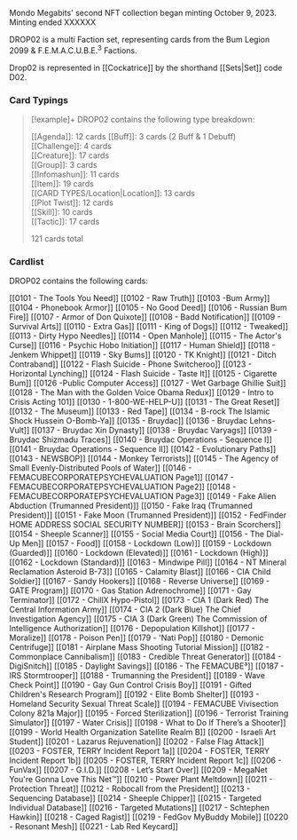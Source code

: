 Mondo Megabits' second NFT collection began minting October 9, 2023.
Minting ended XXXXXX

DROP02 is a multi Faction set, representing cards from the Bum Legion 2099 &  F.E.M.A.C.U.B.E.<sup>3</sup> Factions.

Drop02 is represented in [[Cockatrice]] by the shorthand [[Sets|Set]] code D02.


### Card Typings

> [!example]+ DROP02 contains the following type breakdown:  
>
> [[Agenda]]: 12 cards
> [[Buff]]: 3 cards (2 Buff & 1 Debuff)  
> [[Challenge]]: 4 cards  
> [[Creature]]: 17 cards  
> [[Group]]: 3 cards  
> [[Infomashun]]: 11 cards  
> [[Item]]: 19 cards  
> [[CARD TYPES/Location|Location]]: 13 cards  
> [[Plot Twist]]: 12 cards  
> [[Skill]]: 10 cards  
> [[Tactic]]: 17 cards  
  >
> 121 cards total  

### Cardlist

DROP02 contains the following cards:

[[0101 - The Tools You Need]]
[[0102 - Raw Truth]]
[[0103 -Bum Army]]
[[0104 - Phonebook Armor]]
[[0105 - No Good Deed]]
[[0106 - Russian Bum Fire]]
[[0107 - Armor of Don Quixote]]
[[0108 - Badd Notification]]
[[0109 - Survival Arts]]
[[0110 - Extra Gas]]
[[0111 - King of Dogs]]
[[0112 - Tweaked]]
[[0113 - Dirty Hypo Needles]]
[[0114 - Open Manhole]]
[[0115 - The Actor's Curse]]
[[0116 - Psychic Hobo Initiation]]
[[0117 - Human Shield]]
[[0118 - Jenkem Whippet]]
[[0119 - Sky Bums]]
[[0120 - TK Knight]]
[[0121 - Ditch Contraband]]
[[0122 - Flash Suicide - Phone Switcheroo]]
[[0123 - Horizontal Lynching]]
[[0124 - Flash Suicide - Taste It]]
[[0125 - Cigarette Bum]]
[[0126 -Public Computer Access]]
[[0127 - Wet Garbage Ghillie Suit]]
[[0128 - The Man with the Golden Voice Obama Redux]]
[[0129 - Intro to Crisis Acting 101]]
[[0130 - 1-800-WE-HELP-U]]
[[0131 - The Great Reset]]
[[0132 - The Museum]]
[[0133 - Red Tape]]
[[0134 - B-rock The Islamic Shock Hussein O-Bomb-Ya]]
[[0135 - Bruydac]]
[[0136 - Bruydac Lehns-Vult]]
[[0137 - Bruydac Xin Dynasty]]
[[0138 - Bruydac Varyags]]
[[0139 - Bruydac Shizmadu Traces]]
[[0140 - Bruydac Operations - Sequence I]]
[[0141 - Bruydac Operations - Sequence II]]
[[0142 - Evolutionary Paths]]
[[0143 - NEWSBOP]]
[[0144 - Monkey Terrorists]]
[[0145 - The Agency of Small Evenly-Distributed Pools of Water]]
[[0146 - FEMACUBECORPORATEPSYCHEVALUATION Page1]]
[[0147 - FEMACUBECORPORATEPSYCHEVALUATION Page2]]
[[0148 - FEMACUBECORPORATEPSYCHEVALUATION Page3]]
[[0149 - Fake Alien Abduction (Trumanned President)]]
[[0150 - Fake Iraq (Trumanned President)]]
[[0151 - Fake Moon (Trumanned President)]]
[[0152 - FedFinder HOME ADDRESS SOCIAL SECURITY NUMBER]]
[[0153 - Brain Scorchers]]
[[0154 - Sheeple Scanner]]
[[0155 - Social Media Court]]
[[0156 - The Dial-Up Men]]
[[0157 - Food]]
[[0158 - Lockdown (Low)]]
[[0159 - Lockdown (Guarded)]]
[[0160 - Lockdown (Elevated)]]
[[0161 - Lockdown (High)]]
[[0162 - Lockdown (Standard)]]
[[0163 - Mindwipe Pill]]
[[0164 - NT Mineral Reclamation Asteroid B-73]]
[[0165 - Calamity Blast]]
[[0166 - CIA Child Soldier]]
[[0167 - Sandy Hookers]]
[[0168 - Reverse Universe]]
[[0169 - GATE Program]]
[[0170 - Gas Station Adrenochrome]]
[[0171 - Gay Terminator]]
[[0172 - ChillX Hypo-Pistol]]
[[0173 - CIA 1 (Dark Red) The Central Information Army]]
[[0174 - CIA 2 (Dark Blue) The Chief Investigation Agency]]
[[0175 - CIA 3 (Dark Green) The Commission of Intelligence Authorization]]
[[0176 - Depopulation Killshot]]
[[0177 - Moralize]]
[[0178 - Poison Pen]]
[[0179 - 'Nati Pop]]
[[0180 - Demonic Centrifuge]]
[[0181 - Airplane Mass Shooting Tutorial Mission]]
[[0182 - Commonplace Cannibalism]]
[[0183 - Credible Threat Generator]]
[[0184 - DigiSnitch]]
[[0185 - Daylight Savings]]
[[0186 - The FEMACUBE³]]
[[0187 - IRS Stormtrooper]]
[[0188 - Trumanning the President]]
[[0189 - Wave Check Point]]
[[0190 - Gay Gun Control Crisis Boy]]
[[0191 - Gifted Children's Research Program]]
[[0192 - Elite Bomb Shelter]]
[[0193 - Homeland Security Sexual Threat Scale]]
[[0194 - FEMACUBE Vivisection Colony 821a Major]]
[[0195 - Forced Sterilization]]
[[0196 - Terrorist Training Simulator]]
[[0197 - Water Crisis]]
[[0198 - What to Do If There’s a Shooter]]
[[0199 - World Health Organization Satellite Realm B]]
[[0200 - Israeli Art Student]]
[[0201 - Lazarus Rejuvenation]]
[[0202 - False Flag Attack]]
[[0203 - FOSTER, TERRY Incident Report 1a]]
[[0204 - FOSTER, TERRY Incident Report 1b]]
[[0205 - FOSTER, TERRY Incident Report 1c]]
[[0206 - FunVax]]
[[0207 - G.I.D.]]
[[0208 - Let’s Start Over]]
[[0209 - MegaNet You're Gonna Love This Net™]]
[[0210 - Power Plant Meltdown]]
[[0211 - Protection Threat]]
[[0212 - Robocall from the President]]
[[0213 - Sequencing Database]]
[[0214 - Sheeple Chipper]]
[[0215 - Targeted Individual Database]]
[[0216 - Targeted Mutations]]
[[0217 - Schtephen Hawkin]]
[[0218 - Caged Ragist]]
[[0219 - FedGov MyBuddy Mobile]]
[[0220 - Resonant Mesh]]
[[0221 - Lab Red Keycard]]


